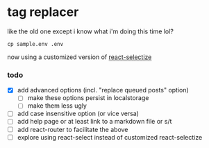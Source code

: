 # tag replacer

like the old one except i know what i'm doing this time lol?

`cp sample.env .env`


now using a customized version of [react-selectize](https://github.com/furqanZafar/react-selectize)


### todo
- [x] add advanced options (incl. "replace queued posts" option)
  - [ ] make these options persist in localstorage
  - [ ] make them less ugly
- [ ] add case insensitive option (or vice versa)
- [ ] add help page or at least link to a markdown file or s/t
- [ ] add react-router to facilitate the above
- [ ] explore using react-select instead of customized react-selectize
